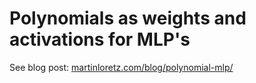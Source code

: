 # Polynomials as weights and activations for MLP's

See blog post: [martinloretz.com/blog/polynomial-mlp/](https://martinloretz.com/blog/polynomial-mlp/)
